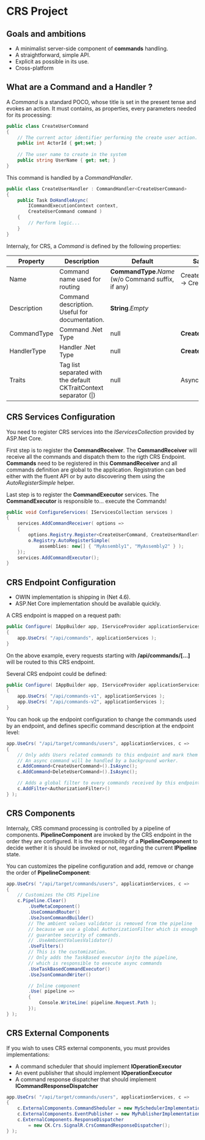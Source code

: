 # CRS Project

## Goals and ambitions
* A minimalist server-side component of **commands** handling.
* A straightforward, simple API.
* Explicit as possible in its use.
* Cross-platform

## What are a Command and a Handler ?

A *Command* is a standard POCO, whose title is set in the present tense and evokes an action. 
It must contains, as properties, every parameters needed for its processing:

```csharp
public class CreateUserCommand
{
    // The current actor identifier performing the create user action.
    public int ActorId { get;set; }
    
    // The user name to create in the system
    public string UserName { get; set; }
}
```
This command is handled by a *CommandHandler*.
```csharp
public class CreateUserHandler : CommandHandler<CreateUserCommand>
{
    public Task DoHandleAsync( 
        ICommandExecutionContext context, 
        CreateUserCommand command )
    {
        // Perform logic...
    }
}
```
Internaly, for CRS, a *Command* is defined by the following properties:

| Property      |     Description    |   Default |  Sample value |
|---|---|---|---|
| Name          |  Command name used for routing | **CommandType**.*Name* (w/o Command suffix, if any) | CreateUserCommand -> CreateUser |
| Description | Command description. Useful for documentation.   | **String**.*Empty* | |
| CommandType | Command .Net Type | null | **CreateUserCommand** |
| HandlerType | Handler .Net Type | null | **CreateUserHandler** |
| Traits      | Tag list separated with the default CKTraitContext separator (&vert;) | null | Async&vert;SQL|



## CRS Services Configuration
You need to register CRS services into the *IServicesCollection* provided by ASP.Net Core.

First step is to register the **CommandReceiver**.
The **CommandReceiver** will receive all the commands and dispatch them to the rigth CRS Endpoint. 
**Commands** need to be registered in this **CommandReceiver** and all commands definition are global to the application.
Registration can bed either with the fluent API or by auto discovering them using the *AutoRegisterSimple* helper.

Last step is to register the **CommandExecutor** services.
The **CommandExecutor** is responsible to... execute the Commands!

```csharp
public void ConfigureServices( IServicesCollection services )
{
    services.AddCommandReceiver( options => 
    {
        options.Registry.Register<CreateUserCommand, CreateUserHandler>(); 
        o.Registry.AutoRegisterSimple( 
            assemblies: new[] { "MyAssembly1", "MyAssembly2" } );
    });
    services.AddCommandExecutor();
}
```
 
## CRS Endpoint Configuration
* OWIN implementation is shipping in  (Net 4.6). 
* ASP.Net Core implementation should be available quickly.

A CRS endpoint is mapped on a request path:

```csharp
public Configure( IAppBuilder app, IServiceProvider applicationServices )
{
    app.UseCrs( "/api/commands", applicationServices ); 
}
```

On the above example, every requests starting with **/api/commands/[...]** will be routed to this CRS endpoint.

Several CRS endpoint could be defined: 

```csharp
public Configure( IAppBuilder app, IServiceProvider applicationServices )
{
    app.UseCrs( "/api/commands-v1", applicationServices ); 
    app.UseCrs( "/api/commands-v2", applicationServices );
}
```

You can hook up the endpoint configuration to change the commands used by an endpoint, and defines specific command description at the endpoint level:

```csharp
app.UseCrs( "/api/target/commands/users", applicationServices, c =>
{
    // Only adds Users related commands to this endpoint and mark them as Async
    // An async command will be handled by a background worker.
    c.AddCommand<CreateUserCommand>().IsAsync();
    c.AddCommand<DeleteUserCommand>().IsAsync();

    // Adds a global filter to every commands received by this endpoint.
    c.AddFilter<AuthorizationFilter>()
} );
```

## CRS Components

Internaly, CRS command processing is controlled by a pipeline of components. **PipelineComponent** are invoked by the CRS endpoint in the order they are configured.
It is the responsibility of a **PipelineComponent** to decide wether it is should be invoked or not, regarding the current **IPipeline** state. 

You can customizes the pipeline configuration and add, remove or change the order of **PipelineComponent**:

```csharp
app.UseCrs( "/api/target/commands/users", applicationServices, c =>
{
    // Customizes the CRS Pipeline
    c.Pipeline.Clear()
        .UseMetaComponent()
        .UseCommandRouter()
        .UseJsonCommandBuilder()
        // The ambient values validator is removed from the pipeline
        // because we use a global AuthorizationFilter which is enough to 
        // guarantee security of commands.
        // .UseAmbientValuesValidator()
        .UseFilters()
        // This is the customization. 
        // Only adds the TaskBased executor injto the pipeline,
        // which is responsible to execute async commands
        .UseTaskBasedCommandExecutor()  
        .UseJsonCommandWriter()

        // Inline component
        .Use( pipeline =>
        {
            Console.WriteLine( pipeline.Request.Path );
        });
} );
```

## CRS External Components

If you wish to uses CRS external components, you must provides implementations:
* A command scheduler that should implement **IOperationExecutor<ScheduledCommand>**
* An event publisher that should implement **IOperationExecutor<Event>**
* A command response dispatcher that should implement **ICommandResponseDispatcher**

```csharp
app.UseCrs( "/api/target/commands/users", applicationServices, c =>
{
    c.ExternalComponents.CommandSheduler = new MySchedulerImplementation();
    c.ExternalComponents.EventPublisher = new MyPublisherImplementation();
    c.ExternalComponents.ResponseDispatcher 
        = new CK.Crs.SignalR.CrsCommandResponseDispatcher();     
} );
```
